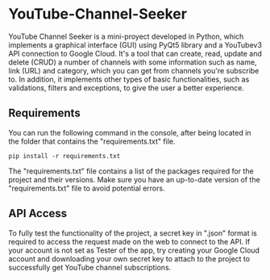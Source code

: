 # YouTube-Channel-Seeker
YouTube Channel Seeker is a mini-proyect developed in Python, which implements a graphical interface (GUI) using PyQt5 library and a YouTubev3 API connection to Google Cloud. It's a tool that can create, read, update and delete (CRUD) a number of channels with some information such as name, link (URL) and category, which you can get from channels you're subscribe to. In addition, it implements other types of basic functionalities, such as validations, filters and exceptions, to give the user a better experience.

## Requirements

You can run the following command in the console, after being located in the folder that contains the "requirements.txt" file.

`pip install -r requirements.txt`

The "requirements.txt" file contains a list of the packages required for the project and their versions. Make sure you have an up-to-date version of the "requirements.txt" file to avoid potential errors.

## API Access

To fully test the functionality of the project, a secret key in ".json" format is required to access the request made on the web to connect to the API. If your account is not set as Tester of the app, try creating your Google Cloud account and downloading your own secret key to attach to the project to successfully get YouTube channel subscriptions.